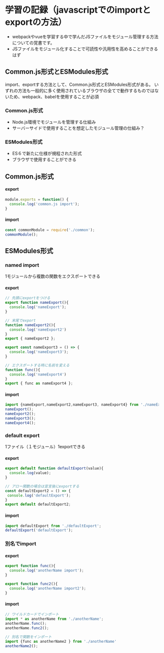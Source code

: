# 学習の記録（javascriptでのimportとexportの方法）
- webpackやvueを学習する中で学んだJSファイルをモジュール管理する方法についての覚書です。
- JSファイルをモジュール化することで可読性や汎用性を高めることができるはず

## Common.js形式とESModules形式
import、exportする方法として、Common.js形式とESModules形式がある。
いずれの方法も一般的に多く使用されているブラウザの全てで動作するものではないため、webpack、babelを使用することが必須
### Common.js形式
- Node.js環境でモジュールを管理する仕組み
- サーバーサイドで使用することを想定したモジュール管理の仕組み？
### ESModules形式
- ES６で新たに仕様が規程された形式
- ブラウザで使用することができる

## Common.js形式
#### export
``` js
module.exports = function() {
  console.log('common.js import');
}
```

#### import
``` js
const commonModule = require('./common');
commonModule();
```

## ESModules形式
### named import
1モジュールから複数の関数をエクスポートできる
#### export
``` js
// 先頭にexportをつける
export function nameExport(){
  console.log('nameExport');
}

// 末尾でexport
function nameExport2(){
  console.log('nameExport2')
}
export { nameExport2 }; 

export const nameExport3 = () => {
  console.log('nameExport3');
}

// エクスポートする時に名前を変える
function func(){
  console.log('nameExport4')
}
export { func as nameExport4 };
```
#### import
``` js
import {nameExport,nameExport2,nameExport3, nameExport4} from './nameExport';
nameExport();
nameExport2();
nameExport3();
nameExport4();
```

### default export
1ファイル（１モジュール）1exportできる
#### export
``` js
export default function defaultExport(value){
  console.log(value);
}

// アロー関数の場合は宣言後にexportする
const defaultExport2 = () => {
 console.log('defaultExport');
}
export default defaultExport2;
```

#### import
``` js
import defaultExport from './defaultExport';
defaultExport('defaultExport');
```

### 別名でimport
#### export
``` js
export function func(){
  console.log('anotherName import');
}

export function func2(){
  console.log('anotherName import2');
}
```
#### import
``` js
// ワイルドカードでインポート
import * as anotherName from './anotherName';
anotherName.func();
anotherName.func2();
  
// 別名で関数をインポート
import {func as anotherName2 } from './anotherName'
anotherName2();
```
